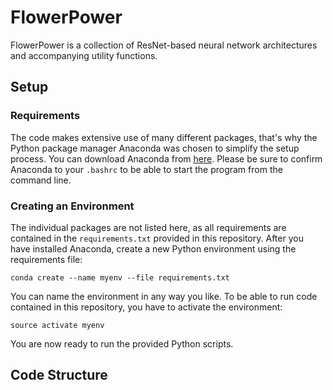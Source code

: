 # FlowerPower

FlowerPower is a collection of ResNet-based neural network architectures and accompanying utility functions. 

## Setup

### Requirements

The code makes extensive use of many different packages, that's why the Python package manager Anaconda was chosen to simplify the setup process. You can download Anaconda from [here](https://www.anaconda.com/download/#linux). Please be sure to confirm Anaconda to your `.bashrc` to be able to start the program from the command line.

### Creating an Environment

The individual packages are not listed here, as all requirements are contained in the `requirements.txt` provided in this repository. After you have installed Anaconda, create a new Python environment using the requirements file:
```
conda create --name myenv --file requirements.txt
```
You can name the environment in any way you like. To be able to run code contained in this repository, you have to activate the environment:
```
source activate myenv
```
You are now ready to run the provided Python scripts.

## Code Structure
